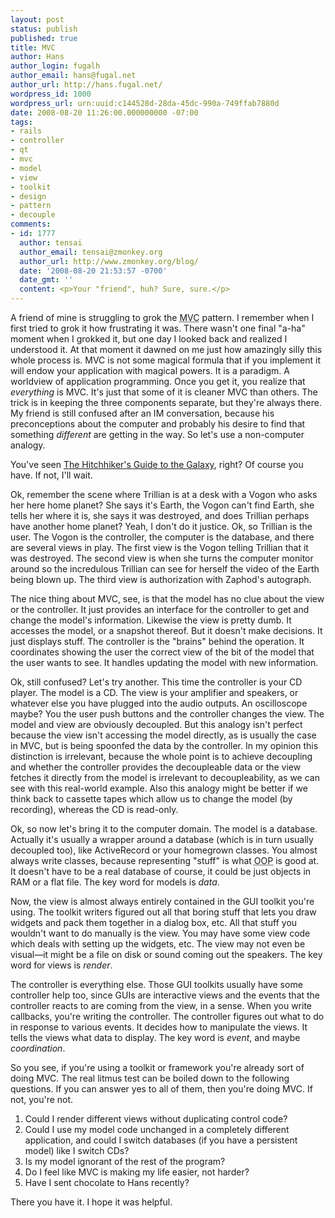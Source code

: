 ```yaml
---
layout: post
status: publish
published: true
title: MVC
author: Hans
author_login: fugalh
author_email: hans@fugal.net
author_url: http://hans.fugal.net/
wordpress_id: 1000
wordpress_url: urn:uuid:c144528d-28da-45dc-990a-749ffab7880d
date: 2008-08-20 11:26:00.000000000 -07:00
tags:
- rails
- controller
- qt
- mvc
- model
- view
- toolkit
- design
- pattern
- decouple
comments:
- id: 1777
  author: tensai
  author_email: tensai@zmonkey.org
  author_url: http://www.zmonkey.org/blog/
  date: '2008-08-20 21:53:57 -0700'
  date_gmt: ''
  content: <p>Your "friend", huh? Sure, sure.</p>
---
```

<p>A friend of mine is struggling to grok the <acronym title="Model/View/Controller">MVC</acronym> pattern. I remember when I first tried to grok it how frustrating it was. There wasn't one final "a-ha" moment when I grokked it, but one day I looked back and realized I understood it. At that moment it dawned on me just how amazingly silly this whole process is. MVC is not some magical formula that if you implement it will endow your application with magical powers. It is a paradigm. A worldview of application programming. Once you get it, you realize that <em>everything</em> is MVC. It's just that some of it is cleaner MVC than others. The trick is in keeping the three components separate, but they're always there. My friend is still confused after an IM conversation, because his preconceptions about the computer and probably his desire to find that something <em>different</em> are getting in the way. So let's use a non-computer analogy.</p>

<p>You've seen <a href="http://www.imdb.com/title/tt0371724/">The Hitchhiker's Guide to the Galaxy</a>, right? Of course you have. If not, I'll wait.</p>

<p>Ok, remember the scene where Trillian is at a desk with a Vogon who asks her here home planet? She says it's Earth, the Vogon can't find Earth, she tells her where it is, she says it was destroyed, and does Trillian perhaps have another home planet? Yeah, I don't do it justice. Ok, so Trillian is the user. The Vogon is the controller, the computer is the database, and there are several views in play. The first view is the Vogon telling Trillian that it was destroyed. The second view is when she turns the computer monitor around so the incredulous Trillian can see for herself the video of the Earth being blown up. The third view is authorization with Zaphod's autograph.</p>

<p>The nice thing about MVC, see, is that the model has no clue about the view or the controller. It just provides an interface for the controller to get and change the model's information. Likewise the view is pretty dumb. It accesses the model, or a snapshot thereof. But it doesn't make decisions. It just displays stuff. The controller is the "brains" behind the operation. It coordinates showing the user the correct view of the bit of the model that the user wants to see. It handles updating the model with new information.</p>

<p>Ok, still confused? Let's try another. This time the controller is your CD player. The model is a CD. The view is your amplifier and speakers, or whatever else you have plugged into the audio outputs. An oscilloscope maybe? You the user push buttons and the controller changes the view. The model and view are obviously decoupled. But this analogy isn't perfect because the view isn't accessing the model directly, as is usually the case in MVC, but is being spoonfed the data by the controller. In my opinion this distinction is irrelevant, because the whole point is to achieve decoupling and whether the controller provides the decoupleable data or the view fetches it directly from the model is irrelevant to decoupleability, as we can see with this real-world example. Also this analogy might be better if we think back to cassette tapes which allow us to change the model (by recording), whereas the CD is read-only.</p>

<p>Ok, so now let's bring it to the computer domain. The model is a database. Actually it's usually a wrapper around a database (which is in turn usually decoupled too), like ActiveRecord or your homegrown classes. You almost always write classes, because representing "stuff" is what <acronym title="Object-oriented programming">OOP</acronym> is good at. It doesn't have to be a real database of course, it could be just objects in RAM or a flat file. The key word for models is <em>data</em>.</p>

<p>Now, the view is almost always entirely contained in the GUI toolkit you're using. The toolkit writers figured out all that boring stuff that lets you draw widgets and pack them together in a dialog box, etc. All that stuff you wouldn't want to do manually is the view. You may have some view code which deals with setting up the widgets, etc. The view may not even be visual—it might be a file on disk or sound coming out the speakers. The key word for views is <em>render</em>.</p>

<p>The controller is everything else. Those GUI toolkits usually have some controller help too, since GUIs are interactive views and the events that the controller reacts to are coming from the view, in a sense. When you write callbacks, you're writing the controller. The controller figures out what to do in response to various events. It decides how to manipulate the views. It tells the views what data to display. The key word is <em>event</em>, and maybe <em>coordination</em>.</p>

<p>So you see, if you're using a toolkit or framework you're already sort of doing MVC. The real litmus test can be boiled down to the following questions. If you can answer yes to all of them, then you're doing MVC. If not, you're not.</p>

<ol>
<li>Could I render different views without duplicating control code?</li>
<li>Could I use my model code unchanged in a completely different application, and could I switch databases (if you have a persistent model) like I switch CDs?</li>
<li>Is my model ignorant of the rest of the program?</li>
<li>Do I feel like MVC is making my life easier, not harder?</li>
<li>Have I sent chocolate to Hans recently?</li>
</ol>

<p>There you have it. I hope it was helpful.</p>
